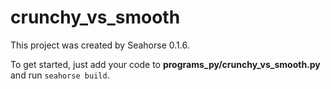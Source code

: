 # crunchy_vs_smooth

This project was created by Seahorse 0.1.6.

To get started, just add your code to **programs_py/crunchy_vs_smooth.py** and run `seahorse build`.
